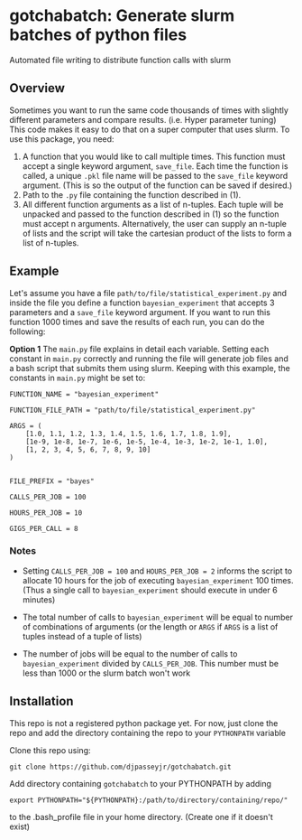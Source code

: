 # gotchabatch: Generate slurm batches of python files
Automated file writing to distribute function calls with slurm

## Overview

Sometimes you want to run the same code thousands of times with slightly different parameters and compare results. (i.e. Hyper parameter tuning) This code makes it easy to do that on a super computer that uses slurm. To use this package, you need:

1. A function that you would like to call multiple times. This function must accept a single keyword argument, `save_file`. Each time the function is called, a unique `.pkl` file name will be passed to the `save_file` keyword argument. (This is so the output of the function can be saved if desired.)
2. Path to the `.py` file containing the function described in (1).
3. All different function arguments as a list of n-tuples. Each tuple will be unpacked and passed to the function described in (1) so the function must accept n arguments. Alternatively, the user can supply an n-tuple of lists and the script will take the cartesian product of the lists to form a list of n-tuples.

## Example

Let's assume you have a file `path/to/file/statistical_experiment.py` and inside the file you
define a function `bayesian_experiment` that accepts 3 parameters and a `save_file` keyword argument.
If you want to run this function 1000 times and save the results of each run, you can do the following:

__Option 1__
The `main.py` file explains in detail each variable. Setting each constant in `main.py` correctly and running the file will generate job files and a bash script that submits them using slurm. Keeping with this example, the constants in `main.py` might be set to:

```
FUNCTION_NAME = "bayesian_experiment"

FUNCTION_FILE_PATH = "path/to/file/statistical_experiment.py"

ARGS = (
    [1.0, 1.1, 1.2, 1.3, 1.4, 1.5, 1.6, 1.7, 1.8, 1.9],
    [1e-9, 1e-8, 1e-7, 1e-6, 1e-5, 1e-4, 1e-3, 1e-2, 1e-1, 1.0],
    [1, 2, 3, 4, 5, 6, 7, 8, 9, 10]
)


FILE_PREFIX = "bayes"

CALLS_PER_JOB = 100

HOURS_PER_JOB = 10

GIGS_PER_CALL = 8
```

### Notes

* Setting `CALLS_PER_JOB = 100` and `HOURS_PER_JOB = 2` informs the script to allocate
10 hours for the job of executing `bayesian_experiment` 100 times. (Thus a single call to
`bayesian_experiment` should execute in under 6 minutes)

* The total number of calls to `bayesian_experiment` will be equal to number of combinations of arguments (or the length or `ARGS` if `ARGS` is a list of tuples instead of a tuple of lists)

* The number of jobs will be equal to the number of calls to `bayesian_experiment` divided by `CALLS_PER_JOB`. This number must be less than 1000 or the slurm batch won't work

## Installation

This repo is not a registered python package yet. For now, just clone the repo and add the directory containing the repo to your `PYTHONPATH` variable

Clone this repo using:
```
git clone https://github.com/djpasseyjr/gotchabatch.git
```
Add directory containing `gotchabatch` to your PYTHONPATH by adding
```
export PYTHONPATH="${PYTHONPATH}:/path/to/directory/containing/repo/"
```
to the .bash_profile file in your home directory. (Create one if it doesn't exist)
